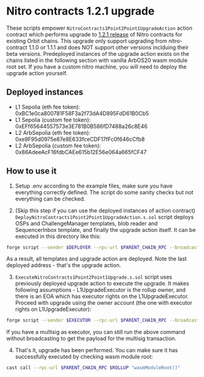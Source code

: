 # Nitro contracts 1.2.1 upgrade
These scripts empower `NitroContracts1Point2Point1UpgradeAction` action contract which performs upgrade to [1.2.1 release](https://github.com/OffchainLabs/nitro-contracts/releases/tag/v1.2.1) of Nitro contracts for existing Orbit chains. This upgrade only support upgrading from nitro-contract 1.1.0 or 1.1.1 and does NOT support other versions inclduing their beta versions. Predeployed instances of the upgrade action exists on the chains listed in the following section with vanilla ArbOS20 wasm module root set. If you have a custom nitro machine, you will need to deploy the upgrade action yourself.

## Deployed instances

- L1 Sepolia (eth fee token): 0xBC1e0ca800781F58F3a2f73dA4D895FdD61B0Cb5
- L1 Sepolia (custom fee token): 0xEFf65644557573e3E781B0B586fD7488a26c8E46
- L2 ArbSepolia (eth fee token): 0xe9F95d0975e87e8E633fceCDF17fFc0f646cCfb8
- L2 ArbSepolia (custom fee token): 0x86AdeeAcF16fdbCAEe615b12E56e064a665fCF47

## How to use it

1. Setup .env according to the example files, make sure you have everything correctly defined. The script do some sanity checks but not everything can be checked.

2. (Skip this step if you can use the deployed instances of action contract) 
`DeployNitroContracts1Point2Point1UpgradeAction.s.sol` script deploys OSPs and ChallengeManager templates, blob reader and SequencerInbox template, and finally the upgrade action itself. It can be executed in this directory like this:
```bash
forge script --sender $DEPLOYER --rpc-url $PARENT_CHAIN_RPC --broadcast --slow ./DeployNitroContracts1Point2Point1UpgradeAction.s.sol -vvv --verify --skip-simulation
```
As a result, all templates and upgrade action are deployed. Note the last deployed address - that's the upgrade action.

3. `ExecuteNitroContracts1Point2Point1Upgrade.s.sol` script uses previously deployed upgrade action to execute the upgrade. It makes following assumptions - L1UpgradeExecutor is the rollup owner, and there is an EOA which has executor rights on the L1UpgradeExecutor. Proceed with upgrade using the owner account (the one with executor rights on L1UpgradeExecutor):
```bash
forge script --sender $EXECUTOR --rpc-url $PARENT_CHAIN_RPC --broadcast ./ExecuteNitroContracts1Point2Point1Upgrade.s.sol -vvv
```
If you have a multisig as executor, you can still run the above command without broadcasting to get the payload for the multisig transaction.

4. That's it, upgrade has been performed. You can make sure it has successfully executed by checking wasm module root:
```bash
cast call --rpc-url $PARENT_CHAIN_RPC $ROLLUP "wasmModuleRoot()"
```